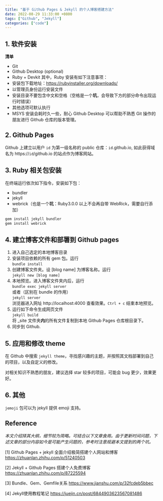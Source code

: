 ```yaml
---
title: "基于 Github Pages & Jekyll 的个人博客搭建方法"
date: 2022-08-29 11:33:00 +0800
tags: ["Github", "Jekyll"]
categories: ["code"]
---
```


<!-- # 基于 Github Pages & Jekyll 的个人博客搭建方法 -->
## 1. 软件安装
**清单**
* Git
* Github Desktop (optional)
* Ruby + Devkit
其中，Ruby 安装有如下注意事项：
* 安装包下载地址：https://rubyinstaller.org/downloads/
* 以管理员身份运行安装文件
* 安装目录不要包含中文和空格（空格是一个**坑**，会导致下方的部分命令出现运行时错误）
* 其他选项可默认执行
* MSYS 安装会耗时久一些，耐心
Github Desktop 可以帮助不熟悉 Git 操作的朋友进行 Github 仓库的版本管理。

## 2. Github Pages
Github 上建立以用户 `id` 为第一级名称的 public 仓库：`id`.github.io, 如此获得域名为 https://`id`/github.io 的站点作为博客网站。

## 3. Ruby 相关包安装
在终端运行依次如下指令，安装如下包：
* bundler
* jekyll
* webrick（也是一个**坑**：Ruby3.0.0 以上不会再自带 WebRick，需要自行添加）
```ruby
gem install jekyll bundler
gem install webrick
```

## 4. 建立博客文件和部署到 Github pages
1. 进入自己选定的本地博客目录
2.  安装项目依赖的所有 gem 包。运行  
   `bundle install`
3. 创建博客文件夹。设 [blog name] 为博客名称。运行  
   `jekyll new [blog name]`  
4. 本地预览。进入博客文件夹内后，运行  
   `bundle exec jekyll server`  
   或者（区别在 bundle 的作用）  
   `jekyll server`  
   浏览器进入网址 http://localhost:4000 查看效果。`Ctrl + c` 结束本地预览。   
5. 运行如下命令生成网页文件  
   `jekyll build`  
   将 _site 文件夹**内**的所有文件复制到本地 Github Pages 仓库根目录下。
6. 同步到 Github.

## 5. 应用和修改 theme
在 Github 中搜索 `jekyll theme`，寻找感兴趣的主题，并按照其文档部署到自己的项目，以及自定义的修改。

对相关知识不熟悉的朋友，建议选择 star 较多的项目，可能会 bug 更少，效果更好。

## 6. 其他
`jemoji` 包可以为 jekyll 提供 emoji 支持。

## Reference
*本文介绍择其大纲，细节较为简略。可结合以下文章食用。由于更新时间问题，下述文章的部分内容如今是可能产生问题的，参考时注意规避本文提到的两个坑。*

[1] Github Pages + jekyll 全面介绍极简搭建个人网站和博客  https://zhuanlan.zhihu.com/p/51240503

[2] Jekyll + Github Pages 搭建个人免费博客  https://zhuanlan.zhihu.com/p/87225594

[3] Bundle、Gem、Gemfile关系  https://www.jianshu.com/p/32fcdeb5bbec

[4] Jekyll使用教程笔记  https://juejin.cn/post/6844903623567081486
